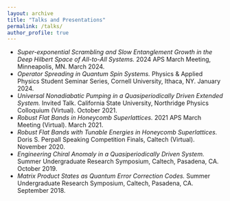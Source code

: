```yaml
---
layout: archive
title: "Talks and Presentations"
permalink: /talks/
author_profile: true
---
```


* _Super-exponential Scrambling and Slow Entanglement Growth in the Deep Hilbert Space of All-to-All Systems._ 2024 APS March Meeting, Minneapolis, MN. March 2024.
* _Operator Spreading in Quantum Spin Systems._ Physics & Applied Physics Student Seminar Series, Cornell University, Ithaca, NY. January 2024.
* _Universal Nonadiabatic Pumping in a Quasiperiodically Driven Extended System._ Invited Talk. California State University, Northridge Physics Colloquium (Virtual). October 2021.
* _Robust Flat Bands in Honeycomb Superlattices._ 2021 APS March Meeting (Virtual). March 2021.
* _Robust Flat Bands with Tunable Energies in Honeycomb Superlattices._ Doris S. Perpall Speaking Competition Finals, Caltech (Virtual). November 2020.
* _Engineering Chiral Anomaly in a Quasiperiodically Driven System._ Summer Undergraduate Research Symposium, Caltech, Pasadena, CA. October 2019.
* _Matrix Product States as Quantum Error Correction Codes._ Summer Undergraduate Research Symposium, Caltech, Pasadena, CA. September 2018.

